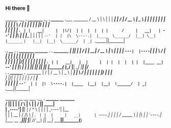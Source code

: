 ### Hi there 👋

  ______   .__   __.  _______    .___  ___.   ______   .______       _______ 
 /  __  \  |  \ |  | |   ____|   |   \/   |  /  __  \  |   _  \     |   ____|
|  |  |  | |   \|  | |  |__      |  \  /  | |  |  |  | |  |_)  |    |  |__   
|  |  |  | |  . `  | |   __|     |  |\/|  | |  |  |  | |      /     |   __|  
|  `--'  | |  |\   | |  |____    |  |  |  | |  `--'  | |  |\  \----.|  |____ 
 \______/  |__| \__| |_______|   |__|  |__|  \______/  | _| `._____||_______|
                                                                             
.___________. __  .___  ___.  _______     ______   .__   __.  _______ 
|           ||  | |   \/   | |   ____|   /  __  \  |  \ |  | |   ____|
`---|  |----`|  | |  \  /  | |  |__     |  |  |  | |   \|  | |  |__   
    |  |     |  | |  |\/|  | |   __|    |  |  |  | |  . `  | |   __|  
    |  |     |  | |  |  |  | |  |____ __|  `--'  | |  |\   | |  |____ 
    |__|     |__| |__|  |__| |_______(_ )\______/  |__| \__| |_______|
                                      |/                              
.___  ___.   ______   .______       _______ 
|   \/   |  /  __  \  |   _  \     |   ____|
|  \  /  | |  |  |  | |  |_)  |    |  |__   
|  |\/|  | |  |  |  | |      /     |   __|  
|  |  |  | |  `--'  | |  |\  \----.|  |____ 
|__|  |__|  \______/  | _| `._____||_______|
                                            
  ______  __    __       ___      .__   __.   ______  _______    
 /      ||  |  |  |     /   \     |  \ |  |  /      ||   ____|   
|  ,----'|  |__|  |    /  ^  \    |   \|  | |  ,----'|  |__      
|  |     |   __   |   /  /_\  \   |  . `  | |  |     |   __|     
|  `----.|  |  |  |  /  _____  \  |  |\   | |  `----.|  |____ __ 
 \______||__|  |__| /__/     \__\ |__| \__|  \______||_______(__)
                                                                 

<!--
**alovelykiller/alovelykiller** is a ✨ _special_ ✨ repository because its `README.md` (this file) appears on your GitHub profile.

Here are some ideas to get you started:

- 🔭 I’m currently working on ...
- 🌱 I’m currently learning ...
- 👯 I’m looking to collaborate on ...
- 🤔 I’m looking for help with ...
- 💬 Ask me about ...
- 📫 How to reach me: ...
- 😄 Pronouns: ...
- ⚡ Fun fact: ...
-->
